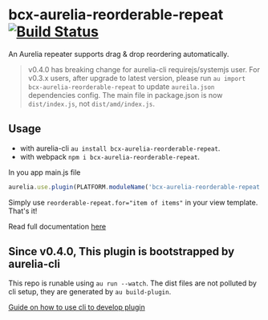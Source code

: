 # bcx-aurelia-reorderable-repeat [![Build Status](https://travis-ci.org/buttonwoodcx/bcx-aurelia-reorderable-repeat.svg?branch=master)](https://travis-ci.org/buttonwoodcx/bcx-aurelia-reorderable-repeat)

An Aurelia repeater supports drag & drop reordering automatically.

> v0.4.0 has breaking change for aurelia-cli requirejs/systemjs user. For v0.3.x users, after upgrade to latest version, please run `au import bcx-aurelia-reorderable-repeat` to update `aureila.json` dependencies config. The main file in package.json is now `dist/index.js`, not `dist/amd/index.js`.

## Usage

* with aurelia-cli `au install bcx-aurelia-reorderable-repeat`.
* with webpack `npm i bcx-aurelia-reorderable-repeat`.

In you app main.js file

```js
aurelia.use.plugin(PLATFORM.moduleName('bcx-aurelia-reorderable-repeat'));
```

Simply use `reorderable-repeat.for="item of items"` in your view template. That's it!

Read full documentation [here](https://buttonwoodcx.github.io/doc-bcx-aurelia-dnd/#/reorderable-repeat)

## Since v0.4.0, This plugin is bootstrapped by aurelia-cli

This repo is runable using `au run --watch`. The dist files are not polluted by cli setup, they are generated by `au build-plugin`.

[Guide on how to use cli to develop plugin](https://github.com/aurelia-contrib/aurelia-getting-started/blob/master/guides/how-to-use-cli-to-develop-plugin.md)
